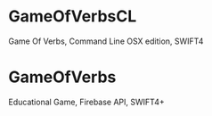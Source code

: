 # GameOfVerbsCL
Game Of Verbs, Command Line OSX edition, SWIFT4 

# GameOfVerbs
Educational Game, Firebase API, SWIFT4+
